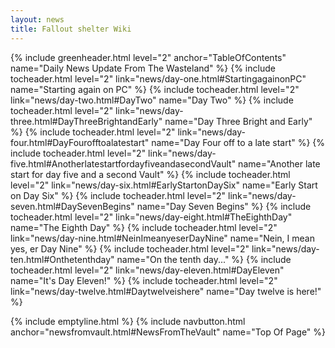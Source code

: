 ```yaml
---
layout: news
title: Fallout shelter Wiki
---
```

{% include greenheader.html level="2" anchor="TableOfContents" name="Daily News Update From The Wasteland" %}
{% include tocheader.html level="2" link="news/day-one.html#StartingagainonPC" name="Starting again on PC" %}
{% include tocheader.html level="2" link="news/day-two.html#DayTwo" name="Day Two" %}
{% include tocheader.html level="2" link="news/day-three.html#DayThreeBrightandEarly" name="Day Three Bright and Early" %}
{% include tocheader.html level="2" link="news/day-four.html#DayFourofftoalatestart" name="Day Four off to a late start" %}
{% include tocheader.html level="2" link="news/day-five.html#AnotherlatestartfordayfiveandasecondVault" name="Another late start for day five and a second Vault" %}
{% include tocheader.html level="2" link="news/day-six.html#EarlyStartonDaySix" name="Early Start on Day Six" %}
{% include tocheader.html level="2" link="news/day-seven.html#DaySevenBegins" name="Day Seven Begins" %}
{% include tocheader.html level="2" link="news/day-eight.html#TheEighthDay" name="The Eighth Day" %}
{% include tocheader.html level="2" link="news/day-nine.html#NeinImeanyeserDayNine" name="Nein, I mean yes, er Day Nine" %}
{% include tocheader.html level="2" link="news/day-ten.html#Onthetenthday" name="On the tenth day..." %}
{% include tocheader.html level="2" link="news/day-eleven.html#DayEleven" name="It's Day Eleven!" %}
{% include tocheader.html level="2" link="news/day-twelve.html#Daytwelveishere" name="Day twelve is here!" %}

{% include emptyline.html %}
{% include navbutton.html anchor="newsfromvault.html#NewsFromTheVault" name="Top Of Page" %}

